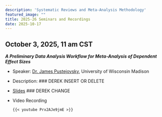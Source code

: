 ```yaml
---
description: 'Systematic Reviews and Meta-Analysis Methodology'
featured_image: ""
title: 2025-26 Seminars and Recordings
date: 2025-10-17
---
```


## October 3, 2025, 11 am CST

***A Preliminary Data Analysis Workflow for Meta-Analysis of Dependent Effect Sizes***

- Speaker: [Dr. James Pustejovsky](https://edpsych.education.wisc.edu/staff/pustejovsky-james-e/), University of Wisconsin Madison

- Description: ### DEREK INSERT OR DELETE

-   [Slides](../seminar_30_IPD.pdf)     ### DEREK CHANGE

-   Video Recording

    ```         
    {{< youtube Prx2AJe9jmE >}}    

